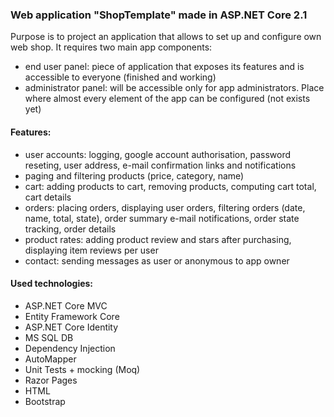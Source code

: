 <h3>Web application "ShopTemplate" made in ASP.NET Core 2.1</h3>

Purpose is to project an application that allows to set up and configure own web shop. It requires two main app components:<br/>
<ul>
         <li>
                  end user panel: piece of application that exposes its features and is accessible to everyone (finished and working)
         </li>
         <li>
                  administrator panel: will be accessible only for app administrators. Place where almost every element of the app can                     be configured (not exists yet)
         </li>
</ul>

<h4>Features:</h4>
<ul>
         <li>
                  user accounts: logging, google account authorisation, password reseting, user address, e-mail confirmation links and                     notifications
         </li>
         <li>
                  paging and filtering products (price, category, name)
         </li>
         <li>
                  cart: adding products to cart, removing products, computing cart total, cart details
         </li>
         <li>
                  orders: placing orders, displaying user orders, filtering orders (date, name, total, state), order summary e-mail                       notifications, 
                  order state tracking, order details
         </li>
         <li>
                  product rates: adding product review and stars after purchasing, displaying item reviews per user
         </li>
         <li>
                  contact: sending messages as user or anonymous to app owner
         </li>
</ul>

<h4>Used technologies:</h4>
<ul>
         <li>
                  ASP.NET Core MVC
         </li>
         <li>
                  Entity Framework Core
         </li>
         <li>
                  ASP.NET Core Identity
         </li>
         <li>
                  MS SQL DB
         </li>
         <li>
                  Dependency Injection
         </li>
         <li>
                  AutoMapper
         </li>
         <li>
                  Unit Tests + mocking (Moq)
         </li>
         <li>
                  Razor Pages
         </li>
         <li>
                  HTML
         </li>
         <li>
                  Bootstrap
         </li>
         </ul>
